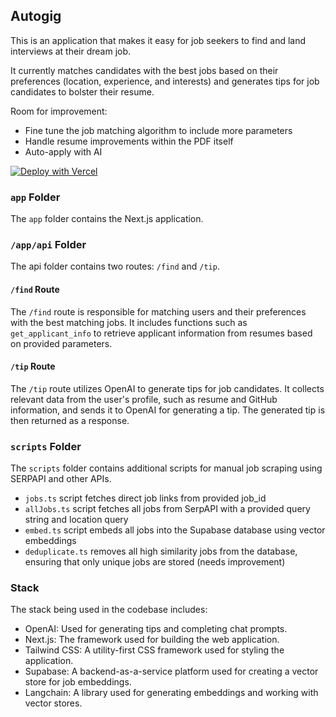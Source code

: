 ## Autogig

This is an application that makes it easy for job seekers to find and land interviews at their dream job.

It currently matches candidates with the best jobs based on their preferences (location, experience, and interests) and generates tips for job candidates to bolster their resume.

Room for improvement:

- Fine tune the job matching algorithm to include more parameters
- Handle resume improvements within the PDF itself
- Auto-apply with AI

[![Deploy with Vercel](https://vercel.com/button)](https://vercel.com/new/clone?repository-url=https://github.com/cypherprotocol/autogig)

### `app` Folder

The `app` folder contains the Next.js application.

### `/app/api` Folder

The api folder contains two routes: `/find` and `/tip`.

#### `/find` Route

The `/find` route is responsible for matching users and their preferences with the best matching jobs. It includes functions such as `get_applicant_info` to retrieve applicant information from resumes based on provided parameters.

#### `/tip` Route

The `/tip` route utilizes OpenAI to generate tips for job candidates. It collects relevant data from the user's profile, such as resume and GitHub information, and sends it to OpenAI for generating a tip. The generated tip is then returned as a response.

### `scripts` Folder

The `scripts` folder contains additional scripts for manual job scraping using SERPAPI and other APIs.

- `jobs.ts` script fetches direct job links from provided job_id
- `allJobs.ts` script fetches all jobs from SerpAPI with a provided query string and location query
- `embed.ts` script embeds all jobs into the Supabase database using vector embeddings
- `deduplicate.ts` removes all high similarity jobs from the database, ensuring that only unique jobs are stored (needs improvement)

### Stack

The stack being used in the codebase includes:

- OpenAI: Used for generating tips and completing chat prompts.
- Next.js: The framework used for building the web application.
- Tailwind CSS: A utility-first CSS framework used for styling the application.
- Supabase: A backend-as-a-service platform used for creating a vector store for job embeddings.
- Langchain: A library used for generating embeddings and working with vector stores.
